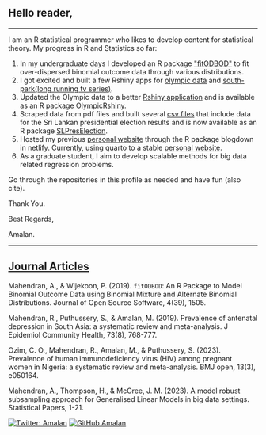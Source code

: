 ## Hello reader, 
---

I am an R statistical programmer who likes to develop content for statistical theory. My progress in R and Statistics so far:
1. In my undergraduate days I developed an R package ["fitODBOD"](https://cran.r-project.org/web/packages/fitODBOD/index.html) to fit over-dispersed binomial outcome data through various distributions. 
2. I got excited and built a few Rshiny apps for [olympic data](https://amalan-con-stat.shinyapps.io/olympic/) and [south-park(long running tv series)](https://amalan-con-stat.shinyapps.io/southparktextanalytics/). 
3. Updated the Olympic data to a better [Rshiny application](https://amalan-con-stat.shinyapps.io/OlympicRshiny/)  and is available as an R package [OlympicRshiny](https://cran.r-project.org/web/packages/OlympicRshiny/index.html).
4. Scraped data from pdf files and built several [csv files](https://github.com/Amalan-ConStat/PresidentialElection) that include data for the Sri Lankan presidential election results and is now available as an R package [SLPresElection](https://cran.r-project.org/web/packages/SLPresElection/index.html).
5. Hosted my previous [personal website](https://amalan-con-stat.netlify.app/) through the R package blogdown in netlify. Currently, using quarto to a stable [personal website](HTTP://www.amalan-mahendran.com). 
6. As a graduate student, I aim to develop scalable methods for big data related regression problems. 

Go through the repositories in this profile as needed and have fun (also cite).

Thank You.

Best Regards,

Amalan.

---

## [Journal Articles](https://scholar.google.com/citations?user=fj4E-GMAAAAJ&hl=en)

Mahendran, A., & Wijekoon, P. (2019). ``fitODBOD``: An R Package to Model Binomial Outcome Data using Binomial Mixture and Alternate Binomial Distributions. Journal of Open Source Software, 4(39), 1505.

Mahendran, R., Puthussery, S., & Amalan, M. (2019). Prevalence of antenatal depression in South Asia: a systematic review and meta-analysis. J Epidemiol Community Health, 73(8), 768-777.

Ozim, C. O., Mahendran, R., Amalan, M., & Puthussery, S. (2023). Prevalence of human immunodeficiency virus (HIV) among pregnant women in Nigeria: a systematic review and meta-analysis. BMJ open, 13(3), e050164.

Mahendran, A., Thompson, H., & McGree, J. M. (2023). A model robust subsampling approach for Generalised Linear Models in big data settings. Statistical Papers, 1-21.

[![Twitter: Amalan](https://img.shields.io/twitter/follow/Amalan_Con_Stat?style=social)](https://twitter.com/Amalan_Con_Stat)
[![GitHub Amalan](https://img.shields.io/github/followers/Amalan-ConStat?label=follow&style=social)](https://github.com/Amalan-ConStat)

